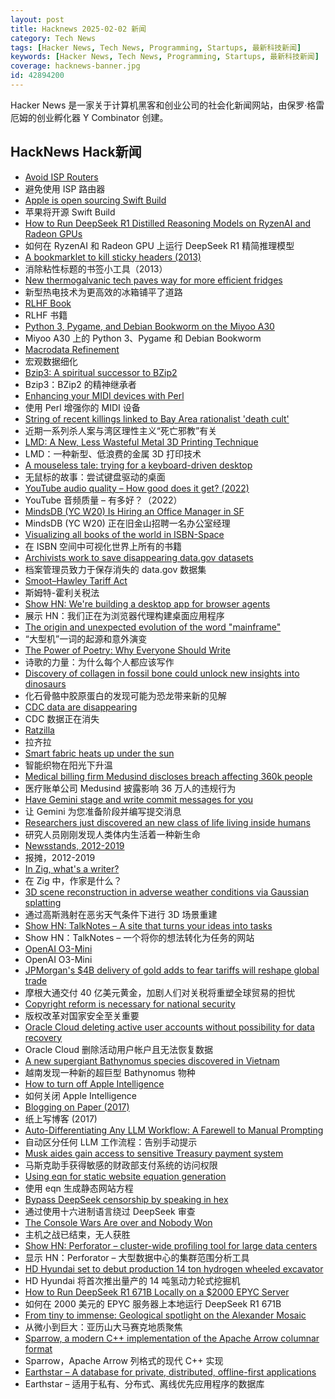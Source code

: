 ```yaml
---
layout: post
title: Hacknews 2025-02-02 新闻
category: Tech News
tags: [Hacker News, Tech News, Programming, Startups, 最新科技新闻]
keywords: [Hacker News, Tech News, Programming, Startups, 最新科技新闻]
coverage: hacknews-banner.jpg
id: 42894200
---
```


Hacker News 是一家关于计算机黑客和创业公司的社会化新闻网站，由保罗·格雷厄姆的创业孵化器 Y Combinator 创建。

## HackNews Hack新闻

- [Avoid ISP Routers](https://routersecurity.org/ISProuters.php)
- 避免使用 ISP 路由器
- [Apple is open sourcing Swift Build](https://www.swift.org/blog/the-next-chapter-in-swift-build-technologies/)
- 苹果将​​开源 Swift Build
- [How to Run DeepSeek R1 Distilled Reasoning Models on RyzenAI and Radeon GPUs](https://www.guru3d.com/story/amd-explains-how-to-run-deepseek-r1-distilled-reasoning-models-on-amd-ryzen-ai-and-radeon/)
- 如何在 RyzenAI 和 Radeon GPU 上运行 DeepSeek R1 精简推理模型
- [A bookmarklet to kill sticky headers (2013)](https://alisdair.mcdiarmid.org/kill-sticky-headers/)
- 消除粘性标题的书签小工具（2013）
- [New thermogalvanic tech paves way for more efficient fridges](https://cosmosmagazine.com/science/chemistry/improved-fridge-technology/)
- 新型热电技术为更高效的冰箱铺平了道路
- [RLHF Book](https://rlhfbook.com/)
- RLHF 书籍
- [Python 3, Pygame, and Debian Bookworm on the Miyoo A30](https://www.jtolio.com/2025/02/py3-pygame-miyoo-a30/)
- Miyoo A30 上的 Python 3、Pygame 和 Debian Bookworm
- [Macrodata Refinement](https://lumon-industries.com/)
- 宏观数据细化
- [Bzip3: A spiritual successor to BZip2](https://github.com/kspalaiologos/bzip3)
- Bzip3：BZip2 的精神继承者
- [Enhancing your MIDI devices with Perl](https://fuzzix.org/enhancing-midi-hardware-with-perl)
- 使用 Perl 增强你的 MIDI 设备
- [String of recent killings linked to Bay Area rationalist 'death cult'](https://www.sfgate.com/bayarea/article/bay-area-death-cult-zizian-murders-20064333.php)
- 近期一系列杀人案与湾区理性主义“死亡邪教”有关
- [LMD: A New, Less Wasteful Metal 3D Printing Technique](https://www.core77.com/posts/135194/LMD-A-New-Less-Wasteful-Metal-3D-Printing-Technique)
- LMD：一种新型、低浪费的金属 3D 打印技术
- [A mouseless tale: trying for a keyboard-driven desktop](https://lwn.net/Articles/1005332/)
- 无鼠标的故事：尝试键盘驱动的桌面
- [YouTube audio quality – How good does it get? (2022)](https://www.audiomisc.co.uk/YouTube/SpotTheDifference.html)
- YouTube 音频质量 – 有多好？（2022）
- [MindsDB (YC W20) Is Hiring an Office Manager in SF](https://grnh.se/83c3fffa7us)
- MindsDB (YC W20) 正在旧金山招聘一名办公室经理
- [Visualizing all books of the world in ISBN-Space](https://phiresky.github.io/blog/2025/visualizing-all-books-in-isbn-space/)
- 在 ISBN 空间中可视化世界上所有的书籍
- [Archivists work to save disappearing data.gov datasets](https://www.404media.co/archivists-work-to-identify-and-save-the-thousands-of-datasets-disappearing-from-data-gov/)
- 档案管理员致力于保存消失的 data.gov 数据集
- [Smoot–Hawley Tariff Act](https://en.wikipedia.org/wiki/Smoot%E2%80%93Hawley_Tariff_Act)
- 斯姆特-霍利关税法
- [Show HN: We're building a desktop app for browser agents](https://meha.ai)
- 展示 HN：我们正在为浏览器代理构建桌面应用程序
- [The origin and unexpected evolution of the word "mainframe"](https://www.righto.com/2025/02/origin-of-mainframe-term.html)
- “大型机”一词的起源和意外演变
- [The Power of Poetry: Why Everyone Should Write](https://domofutu.substack.com/p/the-power-of-poetry)
- 诗歌的力量：为什么每个人都应该写作
- [Discovery of collagen in fossil bone could unlock new insights into dinosaurs](https://news.liverpool.ac.uk/2025/01/31/discovery-of-collagen-in-fossil-bone-could-unlock-new-insights-into-dinosaurs/)
- 化石骨骼中胶原蛋白的发现可能为恐龙带来新的见解
- [CDC data are disappearing](https://www.theatlantic.com/health/archive/2025/01/cdc-dei-scientific-data/681531/)
- CDC 数据正在消失
- [Ratzilla](https://orhun.dev/ratzilla/demo/)
- 拉齐拉
- [Smart fabric heats up under the sun](https://uwaterloo.ca/news/media/smart-fabric-heats-under-sun)
- 智能织物在阳光下升温
- [Medical billing firm Medusind discloses breach affecting 360k people](https://www.bleepingcomputer.com/news/security/medical-billing-firm-medusind-discloses-breach-affecting-360-000-people/)
- 医疗账单公司 Medusind 披露影响 36 万人的违规行为
- [Have Gemini stage and write commit messages for you](https://github.com/suwi-lanji/auto-commit)
- 让 Gemini 为您准备阶段并编写提交消息
- [Researchers just discovered an new class of life living inside humans](https://bgr.com/science/researchers-just-discovered-an-entirely-new-class-of-life-living-inside-humans/)
- 研究人员刚刚发现人类体内生活着一种新生命
- [Newsstands, 2012-2019](https://www.trevortraynor.com/newsstands)
- 报摊，2012-2019
- [In Zig, what's a writer?](https://www.openmymind.net/In-Zig-Whats-a-Writer/)
- 在 Zig 中，作家是什么？
- [3D scene reconstruction in adverse weather conditions via Gaussian splatting](https://arxiv.org/abs/2412.18862)
- 通过高斯溅射在恶劣天气条件下进行 3D 场景重建
- [Show HN: TalkNotes – A site that turns your ideas into tasks](https://www.talknotes.tech/)
- Show HN：TalkNotes – 一个将你的想法转化为任务的网站
- [OpenAI O3-Mini](https://openai.com/index/openai-o3-mini/)
- OpenAI O3-Mini
- [JPMorgan's $4B delivery of gold adds to fear tariffs will reshape global trade](https://www.theguardian.com/business/2025/feb/01/jpmorgan-gold-bullion-trump-tariffs)
- 摩根大通交付 40 亿美元黄金，加剧人们对关税将重塑全球贸易的担忧
- [Copyright reform is necessary for national security](https://annas-archive.org/blog/ai-copyright.html)
- 版权改革对国家安全至关重要
- [Oracle Cloud deleting active user accounts without possibility for data recovery](https://mastodon.de/@ErikUden/113930010311998246)
- Oracle Cloud 删除活动用户帐户且无法恢复数据
- [A new supergiant Bathynomus species discovered in Vietnam](https://zookeys.pensoft.net/article/139335/)
- 越南发现一种新的超巨型 Bathynomus 物种
- [How to turn off Apple Intelligence](https://www.asurion.com/connect/tech-tips/turn-off-apple-intelligence/)
- 如何关闭 Apple Intelligence
- [Blogging on Paper (2017)](https://conroy.org/blogging-on-paper)
- 纸上写博客 (2017)
- [Auto-Differentiating Any LLM Workflow: A Farewell to Manual Prompting](https://arxiv.org/abs/2501.16673)
- 自动区分任何 LLM 工作流程：告别手动提示
- [Musk aides gain access to sensitive Treasury payment system](https://www.washingtonpost.com/business/2025/02/01/elon-musk-treasury-payments-system/)
- 马斯克助手获得敏感的财政部支付系统的访问权限
- [Using eqn for static website equation generation](https://douglasrumbaugh.com/post/eqn-mathml/)
- 使用 eqn 生成静态网站方程
- [Bypass DeepSeek censorship by speaking in hex](https://substack.com/home/post/p-156004330)
- 通过使用十六进制语言绕过 DeepSeek 审查
- [The Console Wars Are over and Nobody Won](https://kotaku.com/console-wars-are-over-ps5-xbox-forza-switch-2-sony-1851752956)
- 主机之战已结束，无人获胜
- [Show HN: Perforator – cluster-wide profiling tool for large data centers](https://github.com/yandex/perforator)
- 显示 HN：Perforator – 大型数据中心的集群范围分析工具
- [HD Hyundai set to debut production 14 ton hydrogen wheeled excavator](https://electrek.co/2025/01/27/hd-hyundai-set-to-debut-production-14-ton-hydrogen-wheeled-excavator/)
- HD Hyundai 将首次推出量产的 14 吨氢动力轮式挖掘机
- [How to Run DeepSeek R1 671B Locally on a $2000 EPYC Server](https://digitalspaceport.com/how-to-run-deepseek-r1-671b-fully-locally-on-2000-epyc-rig/)
- 如何在 2000 美元的 EPYC 服务器上本地运行 DeepSeek R1 671B
- [From tiny to immense: Geological spotlight on the Alexander Mosaic](https://journals.plos.org/plosone/article?id=10.1371/journal.pone.0315188)
- 从微小到巨大：亚历山大马赛克地质聚焦
- [Sparrow, a modern C++ implementation of the Apache Arrow columnar format](https://johan-mabille.medium.com/sparrow-1f23817f6696)
- Sparrow，Apache Arrow 列格式的现代 C++ 实现
- [Earthstar – A database for private, distributed, offline-first applications](https://earthstar-project.org/)
- Earthstar – 适用于私有、分布式、离线优先应用程序的数据库

